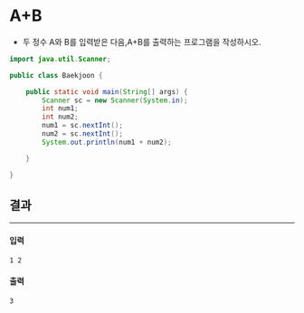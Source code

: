 # A+B
+ 두 정수 A와 B를 입력받은 다음,A+B를 출력하는 프로그램을 작성하시오.
```java
import java.util.Scanner;

public class Baekjoon {

	public static void main(String[] args) {
		Scanner sc = new Scanner(System.in);
		int num1;
		int num2;
		num1 = sc.nextInt();
		num2 = sc.nextInt();
		System.out.println(num1 + num2);

	}

} 
```
## 결과
***
#### 입력
```
1 2
```
#### 출력
```
3
```